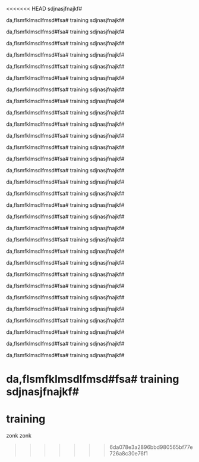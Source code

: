 <<<<<<< HEAD
sdjnasjfnajkf#

da,flsmfklmsdlfmsd#fsa# training
sdjnasjfnajkf#

da,flsmfklmsdlfmsd#fsa# training
sdjnasjfnajkf#

da,flsmfklmsdlfmsd#fsa# training
sdjnasjfnajkf#

da,flsmfklmsdlfmsd#fsa# training
sdjnasjfnajkf#

da,flsmfklmsdlfmsd#fsa# training
sdjnasjfnajkf#

da,flsmfklmsdlfmsd#fsa# training
sdjnasjfnajkf#

da,flsmfklmsdlfmsd#fsa# training
sdjnasjfnajkf#

da,flsmfklmsdlfmsd#fsa# training
sdjnasjfnajkf#

da,flsmfklmsdlfmsd#fsa# training
sdjnasjfnajkf#

da,flsmfklmsdlfmsd#fsa# training
sdjnasjfnajkf#

da,flsmfklmsdlfmsd#fsa# training
sdjnasjfnajkf#

da,flsmfklmsdlfmsd#fsa# training
sdjnasjfnajkf#

da,flsmfklmsdlfmsd#fsa# training
sdjnasjfnajkf#

da,flsmfklmsdlfmsd#fsa# training
sdjnasjfnajkf#

da,flsmfklmsdlfmsd#fsa# training
sdjnasjfnajkf#

da,flsmfklmsdlfmsd#fsa# training
sdjnasjfnajkf#

da,flsmfklmsdlfmsd#fsa# training
sdjnasjfnajkf#

da,flsmfklmsdlfmsd#fsa# training
sdjnasjfnajkf#

da,flsmfklmsdlfmsd#fsa# training
sdjnasjfnajkf#

da,flsmfklmsdlfmsd#fsa# training
sdjnasjfnajkf#

da,flsmfklmsdlfmsd#fsa# training
sdjnasjfnajkf#

da,flsmfklmsdlfmsd#fsa# training
sdjnasjfnajkf#

da,flsmfklmsdlfmsd#fsa# training
sdjnasjfnajkf#

da,flsmfklmsdlfmsd#fsa# training
sdjnasjfnajkf#

da,flsmfklmsdlfmsd#fsa# training
sdjnasjfnajkf#

da,flsmfklmsdlfmsd#fsa# training
sdjnasjfnajkf#

da,flsmfklmsdlfmsd#fsa# training
sdjnasjfnajkf#

da,flsmfklmsdlfmsd#fsa# training
sdjnasjfnajkf#

da,flsmfklmsdlfmsd#fsa# training
sdjnasjfnajkf#

da,flsmfklmsdlfmsd#fsa# training
sdjnasjfnajkf#

da,flsmfklmsdlfmsd#fsa# training
sdjnasjfnajkf#
=======
# training
zonk zonk
>>>>>>> 6da078e3a2896bbd980565bf77e726a8c30e76f1
